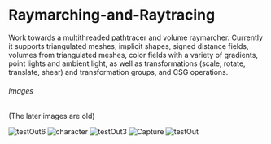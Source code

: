 # Raymarching-and-Raytracing
Work towards a multithreaded pathtracer and volume raymarcher.
Currently it supports triangulated meshes, implicit shapes, signed distance fields, volumes from triangulated meshes, color fields with a variety of gradients, point lights and ambient light, as well as transformations (scale, rotate, translate, shear) and transformation groups, and CSG operations.

###### Images
(The later images are old)

![testOut6](https://user-images.githubusercontent.com/44931507/223159155-8c37e3af-7ccb-42f4-a859-b10ebd95e6a1.png)
![character](https://user-images.githubusercontent.com/44931507/223661707-db86f988-1670-4901-b912-6c97c5af8c4e.png)
![testOut3](https://user-images.githubusercontent.com/44931507/223159226-846ce4a0-a410-455b-987c-7a82b262be8b.png)
![Capture](https://user-images.githubusercontent.com/44931507/223159236-f3e07af4-3473-488f-b06a-baf85f076a73.PNG)
![testOut](https://user-images.githubusercontent.com/44931507/223159244-5f6d6ca8-0350-4aab-8f82-903c6e3504f0.png)
